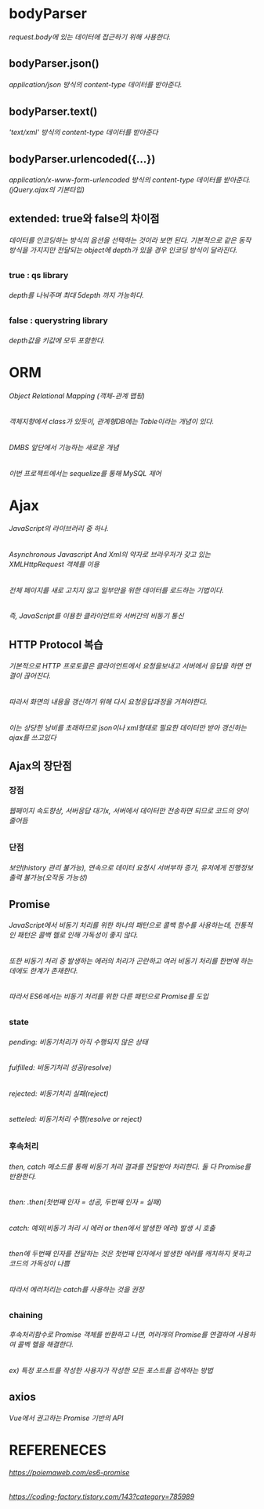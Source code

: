 # bodyParser
###### request.body에 있는 데이터에 접근하기 위해 사용한다.
## bodyParser.json()
###### application/json 방식의 content-type 데이터를 받아준다.
## bodyParser.text()
###### 'text/xml' 방식의 content-type 데이터를 받아준다
## bodyParser.urlencoded({...})
###### application/x-www-form-urlencoded 방식의 content-type 데이터를 받아준다.(jQuery.ajax의 기본타입)
## extended: true와 false의 차이점
###### 데이터를 인코딩하는 방식의 옵션을 선택하는 것이라 보면 된다. 기본적으로 같은 동작방식을 가지지만 전달되는 object에 depth가 있을 경우 인코딩 방식이 달라진다.

### true : qs library
###### depth를 나눠주며 최대 5depth 까지 가능하다.
### false : querystring library
###### depth값을 키값에 모두 포함한다.

# ORM
###### Object Relational Mapping (객체-관계 맵핑)
###### 객체지향에서 class가 있듯이, 관계형DB에는 Table이라는 개념이 있다.
###### DMBS 앞단에서 기능하는 새로운 개념
###### 이번 프로젝트에서는 sequelize를 통해 MySQL 제어

# Ajax
###### JavaScript의 라이브러리 중 하나.
###### Asynchronous Javascript And Xml의 약자로 브라우저가 갖고 있는 XMLHttpRequest 객체를 이용
###### 전체 페이지를 새로 고치지 않고 일부만을 위한 데이터를 로드하는 기법이다.
###### 즉, JavaScript를 이용한 클라이언트와 서버간의 비동기 통신
## HTTP Protocol 복습
###### 기본적으로 HTTP 프로토콜은 클라이언트에서 요청을보내고 서버에서 응답을 하면 연결이 끊어진다.
###### 따라서 화면의 내용을 갱신하기 위해 다시 요청응답과정을 거쳐야한다. 
###### 이는 상당한 낭비를 초래하므로 json이나 xml형태로 필요한 데이터만 받아 갱신하는 ajax를 쓰고있다
## Ajax의 장단점
### 장점
###### 웹페이지 속도향상, 서버응답 대기x, 서버에서 데이터만 전송하면 되므로 코드의 양이 줄어듬
### 단점
###### 보안(history 관리 불가능), 연속으로 데이터 요청시 서버부하 증가, 유저에게 진행정보 출력 불가능(오작동 가능성)

## Promise
###### JavaScript에서 비동기 처리를 위한 하나의 패턴으로 콜백 함수를 사용하는데, 전통적인 패턴은 콜백 헬로 인해 가독성이 좋지 않다.
###### 또한 비동기 처리 중 발생하는 에러의 처리가 곤란하고 여러 비동기 처리를 한번에 하는데에도 한계가 존재한다.
###### 따라서 ES6에서는 비동기 처리를 위한 다른 패턴으로 Promise를 도입
### state
###### pending: 비동기처리가 아직 수행되지 않은 상태
###### fulfilled: 비동기처리 성공(resolve)
###### rejected: 비동기처리 실패(reject)
###### setteled: 비동기처리 수행(resolve or reject)
### 후속처리
###### then, catch 메소드를 통해 비동기 처리 결과를 전달받아 처리한다. 둘 다 Promise를 반환한다.
###### then: .then(첫번째 인자 = 성공, 두번째 인자 = 실패)
###### catch: 예외(비동기 처리 시 에러 or then에서 발생한 에러) 발생 시 호출
###### then에 두번째 인자를 전달하는 것은 첫번째 인자에서 발생한 에러를 캐치하지 못하고 코드의 가독성이 나쁨
###### 따라서 에러처리는 catch를 사용하는 것을 권장
### chaining
###### 후속처리함수로 Promise 객체를 반환하고 나면, 여러개의 Promise를 연결하여 사용하여 콜벡 헬을 해결한다.
###### ex) 특정 포스트를 작성한 사용자가 작성한 모든 포스트를 검색하는 방법

## axios
###### Vue에서 권고하는 Promise 기반의 API

# REFERENECES
###### https://poiemaweb.com/es6-promise
###### https://coding-factory.tistory.com/143?category=785989

